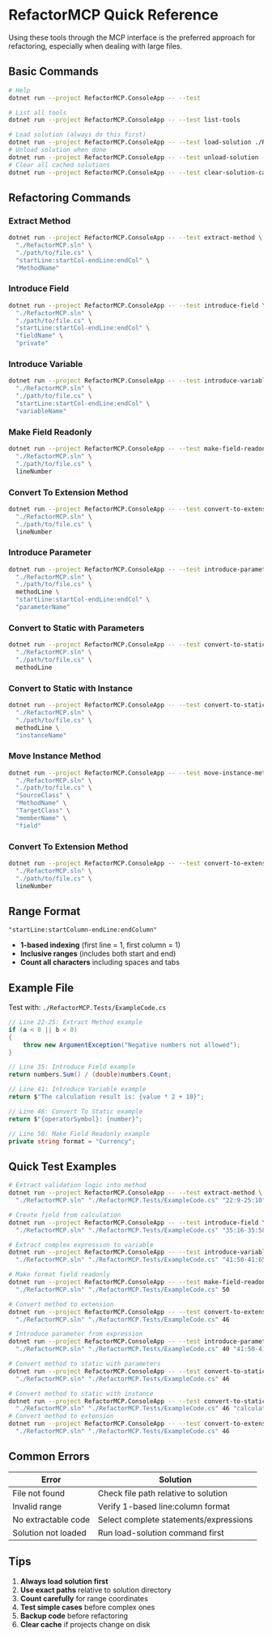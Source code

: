 # RefactorMCP Quick Reference

Using these tools through the MCP interface is the preferred approach for refactoring, especially when dealing with large files.

## Basic Commands

```bash
# Help
dotnet run --project RefactorMCP.ConsoleApp -- --test

# List all tools
dotnet run --project RefactorMCP.ConsoleApp -- --test list-tools

# Load solution (always do this first)
dotnet run --project RefactorMCP.ConsoleApp -- --test load-solution ./RefactorMCP.sln
# Unload solution when done
dotnet run --project RefactorMCP.ConsoleApp -- --test unload-solution ./RefactorMCP.sln
# Clear all cached solutions
dotnet run --project RefactorMCP.ConsoleApp -- --test clear-solution-cache
```

## Refactoring Commands

### Extract Method
```bash
dotnet run --project RefactorMCP.ConsoleApp -- --test extract-method \
  "./RefactorMCP.sln" \
  "./path/to/file.cs" \
  "startLine:startCol-endLine:endCol" \
  "MethodName"
```

### Introduce Field
```bash
dotnet run --project RefactorMCP.ConsoleApp -- --test introduce-field \
  "./RefactorMCP.sln" \
  "./path/to/file.cs" \
  "startLine:startCol-endLine:endCol" \
  "fieldName" \
  "private"
```

### Introduce Variable
```bash
dotnet run --project RefactorMCP.ConsoleApp -- --test introduce-variable \
  "./RefactorMCP.sln" \
  "./path/to/file.cs" \
  "startLine:startCol-endLine:endCol" \
  "variableName"
```

### Make Field Readonly
```bash
dotnet run --project RefactorMCP.ConsoleApp -- --test make-field-readonly \
  "./RefactorMCP.sln" \
  "./path/to/file.cs" \
  lineNumber
```

### Convert To Extension Method
```bash
dotnet run --project RefactorMCP.ConsoleApp -- --test convert-to-extension-method \
  "./RefactorMCP.sln" \
  "./path/to/file.cs" \
  lineNumber
```

### Introduce Parameter
```bash
dotnet run --project RefactorMCP.ConsoleApp -- --test introduce-parameter \
  "./RefactorMCP.sln" \
  "./path/to/file.cs" \
  methodLine \
  "startLine:startCol-endLine:endCol" \
  "parameterName"
```

### Convert to Static with Parameters
```bash
dotnet run --project RefactorMCP.ConsoleApp -- --test convert-to-static-with-parameters \
  "./RefactorMCP.sln" \
  "./path/to/file.cs" \
  methodLine
```

### Convert to Static with Instance
```bash
dotnet run --project RefactorMCP.ConsoleApp -- --test convert-to-static-with-instance \
  "./RefactorMCP.sln" \
  "./path/to/file.cs" \
  methodLine \
  "instanceName"
```

### Move Instance Method
```bash
dotnet run --project RefactorMCP.ConsoleApp -- --test move-instance-method \
  "./RefactorMCP.sln" \
  "./path/to/file.cs" \
  "SourceClass" \
  "MethodName" \
  "TargetClass" \
  "memberName" \
  "field"
```

### Convert To Extension Method
```bash
dotnet run --project RefactorMCP.ConsoleApp -- --test convert-to-extension-method \
  "./RefactorMCP.sln" \
  "./path/to/file.cs" \
  lineNumber
```

## Range Format

`"startLine:startColumn-endLine:endColumn"`

- **1-based indexing** (first line = 1, first column = 1)
- **Inclusive ranges** (includes both start and end)
- **Count all characters** including spaces and tabs

## Example File

Test with: `./RefactorMCP.Tests/ExampleCode.cs`

```csharp
// Line 22-25: Extract Method example
if (a < 0 || b < 0)
{
    throw new ArgumentException("Negative numbers not allowed");
}

// Line 35: Introduce Field example  
return numbers.Sum() / (double)numbers.Count;

// Line 41: Introduce Variable example
return $"The calculation result is: {value * 2 + 10}";

// Line 46: Convert To Static example
return $"{operatorSymbol}: {number}";

// Line 50: Make Field Readonly example
private string format = "Currency";
```

## Quick Test Examples

```bash
# Extract validation logic into method
dotnet run --project RefactorMCP.ConsoleApp -- --test extract-method \
  "./RefactorMCP.sln" "./RefactorMCP.Tests/ExampleCode.cs" "22:9-25:10" "ValidateInputs"

# Create field from calculation
dotnet run --project RefactorMCP.ConsoleApp -- --test introduce-field \
  "./RefactorMCP.sln" "./RefactorMCP.Tests/ExampleCode.cs" "35:16-35:58" "_averageValue" "private"

# Extract complex expression to variable
dotnet run --project RefactorMCP.ConsoleApp -- --test introduce-variable \
  "./RefactorMCP.sln" "./RefactorMCP.Tests/ExampleCode.cs" "41:50-41:65" "processedValue"

# Make format field readonly
dotnet run --project RefactorMCP.ConsoleApp -- --test make-field-readonly \
  "./RefactorMCP.sln" "./RefactorMCP.Tests/ExampleCode.cs" 50

# Convert method to extension
dotnet run --project RefactorMCP.ConsoleApp -- --test convert-to-extension-method \
  "./RefactorMCP.sln" "./RefactorMCP.Tests/ExampleCode.cs" 46

# Introduce parameter from expression
dotnet run --project RefactorMCP.ConsoleApp -- --test introduce-parameter \
  "./RefactorMCP.sln" "./RefactorMCP.Tests/ExampleCode.cs" 40 "41:50-41:65" "processedValue"

# Convert method to static with parameters
dotnet run --project RefactorMCP.ConsoleApp -- --test convert-to-static-with-parameters \
  "./RefactorMCP.sln" "./RefactorMCP.Tests/ExampleCode.cs" 46

# Convert method to static with instance
dotnet run --project RefactorMCP.ConsoleApp -- --test convert-to-static-with-instance \
  "./RefactorMCP.sln" "./RefactorMCP.Tests/ExampleCode.cs" 46 "calculator"
# Convert method to extension
dotnet run --project RefactorMCP.ConsoleApp -- --test convert-to-extension-method \
  "./RefactorMCP.sln" "./RefactorMCP.Tests/ExampleCode.cs" 46
```

## Common Errors

| Error | Solution |
|-------|----------|
| File not found | Check file path relative to solution |
| Invalid range | Verify 1-based line:column format |
| No extractable code | Select complete statements/expressions |
| Solution not loaded | Run load-solution command first |

## Tips

1. **Always load solution first**
2. **Use exact paths** relative to solution directory  
3. **Count carefully** for range coordinates
4. **Test simple cases** before complex ones
5. **Backup code** before refactoring
6. **Clear cache** if projects change on disk
